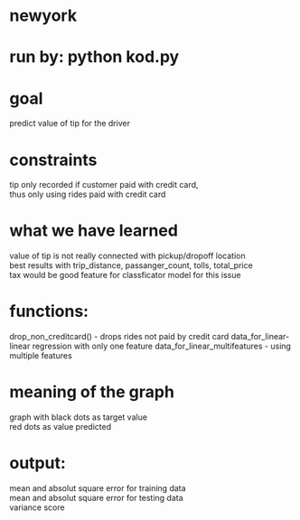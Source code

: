 # newyork


# run by: python kod.py
# goal
predict value of tip for the driver
# constraints
tip only recorded if customer paid with credit card, <br>
thus only using rides paid with credit card
# what we have learned
value of tip is not really connected with pickup/dropoff location <br>
best results with trip_distance, passanger_count, tolls, total_price <br>
tax would be good feature for classficator model for this issue <br>
# functions:
drop_non_creditcard() - drops rides not paid by credit card
data_for_linear- linear regression with only one feature
data_for_linear_multifeatures - using multiple features
# meaning of the graph
graph with black dots as target value <br>
red dots as value predicted
# output:
mean and absolut square error for training data <br>
mean and absolut square error for testing data <br>
variance score

